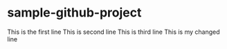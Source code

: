 # sample-github-project

This is the first line
This is second line
This is third line
This is my changed line
